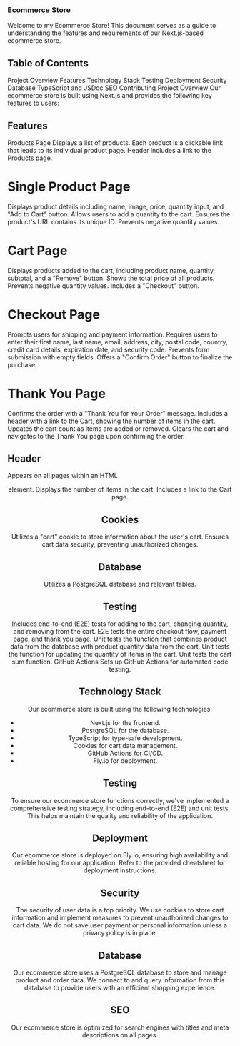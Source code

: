 ### Ecommerce Store 
Welcome to my Ecommerce Store! This document serves as a guide to understanding the features and requirements of our Next.js-based ecommerce store.

## Table of Contents
Project Overview
Features
Technology Stack
Testing
Deployment
Security
Database
TypeScript and JSDoc
SEO
Contributing
Project Overview
Our ecommerce store is built using Next.js and provides the following key features to users:

## Features
Products Page
Displays a list of products.
Each product is a clickable link that leads to its individual product page.
Header includes a link to the Products page.

# Single Product Page
Displays product details including name, image, price, quantity input, and "Add to Cart" button.
Allows users to add a quantity to the cart.
Ensures the product's URL contains its unique ID.
Prevents negative quantity values.

# Cart Page
Displays products added to the cart, including product name, quantity, subtotal, and a "Remove" button.
Shows the total price of all products.
Prevents negative quantity values.
Includes a "Checkout" button.

# Checkout Page
Prompts users for shipping and payment information.
Requires users to enter their first name, last name, email, address, city, postal code, country, credit card details, expiration date, and security code.
Prevents form submission with empty fields.
Offers a "Confirm Order" button to finalize the purchase.

# Thank You Page
Confirms the order with a "Thank You for Your Order" message.
Includes a header with a link to the Cart, showing the number of items in the cart.
Updates the cart count as items are added or removed.
Clears the cart and navigates to the Thank You page upon confirming the order.

## Header
Appears on all pages within an HTML <header> element. Displays the number of items in the cart. Includes a link to the Cart page.

## Cookies
Utilizes a "cart" cookie to store information about the user's cart. Ensures cart data security, preventing unauthorized changes.

## Database
Utilizes a PostgreSQL database and relevant tables.

## Testing
Includes end-to-end (E2E) tests for adding to the cart, changing quantity, and removing from the cart.
E2E tests the entire checkout flow, payment page, and thank you page.
Unit tests the function that combines product data from the database with product quantity data from the cart.
Unit tests the function for updating the quantity of items in the cart.
Unit tests the cart sum function.
GitHub Actions
Sets up GitHub Actions for automated code testing.

## Technology Stack
Our ecommerce store is built using the following technologies:

- Next.js for the frontend.
- PostgreSQL for the database.
- TypeScript for type-safe development.
- Cookies for cart data management.
- GitHub Actions for CI/CD.
- Fly.io for deployment.

## Testing
To ensure our ecommerce store functions correctly, we've implemented a comprehensive testing strategy, including end-to-end (E2E) and unit tests. This helps maintain the quality and reliability of the application.

## Deployment
Our ecommerce store is deployed on Fly.io, ensuring high availability and reliable hosting for our application. Refer to the provided cheatsheet for deployment instructions.

## Security
The security of user data is a top priority. We use cookies to store cart information and implement measures to prevent unauthorized changes to cart data. We do not save user payment or personal information unless a privacy policy is in place.

## Database
Our ecommerce store uses a PostgreSQL database to store and manage product and order data. We connect to and query information from this database to provide users with an efficient shopping experience.

## SEO
Our ecommerce store is optimized for search engines with titles and meta descriptions on all pages.
